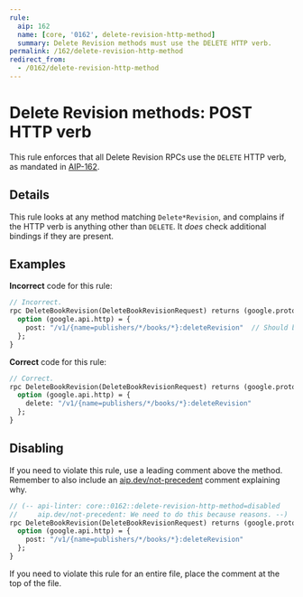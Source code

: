 ```yaml
---
rule:
  aip: 162
  name: [core, '0162', delete-revision-http-method]
  summary: Delete Revision methods must use the DELETE HTTP verb.
permalink: /162/delete-revision-http-method
redirect_from:
  - /0162/delete-revision-http-method
---
```


# Delete Revision methods: POST HTTP verb

This rule enforces that all Delete Revision RPCs use the `DELETE` HTTP verb, as
mandated in [AIP-162][].

## Details

This rule looks at any method matching `Delete*Revision`, and complains
if the HTTP verb is anything other than `DELETE`. It _does_ check additional
bindings if they are present.

## Examples

**Incorrect** code for this rule:

```proto
// Incorrect.
rpc DeleteBookRevision(DeleteBookRevisionRequest) returns (google.protobuf.Empty) {
  option (google.api.http) = {
    post: "/v1/{name=publishers/*/books/*}:deleteRevision"  // Should be `delete:`.
  };
}
```

**Correct** code for this rule:

```proto
// Correct.
rpc DeleteBookRevision(DeleteBookRevisionRequest) returns (google.protobuf.Empty) {
  option (google.api.http) = {
    delete: "/v1/{name=publishers/*/books/*}:deleteRevision"
  };
}
```

## Disabling

If you need to violate this rule, use a leading comment above the method.
Remember to also include an [aip.dev/not-precedent][] comment explaining why.

```proto
// (-- api-linter: core::0162::delete-revision-http-method=disabled
//     aip.dev/not-precedent: We need to do this because reasons. --)
rpc DeleteBookRevision(DeleteBookRevisionRequest) returns (google.protobuf.Empty) {
  option (google.api.http) = {
    post: "/v1/{name=publishers/*/books/*}:deleteRevision"
  };
}
```

If you need to violate this rule for an entire file, place the comment at the
top of the file.

[aip-162]: https://aip.dev/162
[aip.dev/not-precedent]: https://aip.dev/not-precedent
